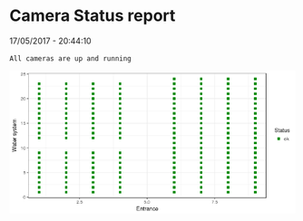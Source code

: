 Camera Status report
================
17/05/2017 - 20:44:10

    All cameras are up and running

![](camreport_files/figure-markdown_github/unnamed-chunk-2-1.png)
